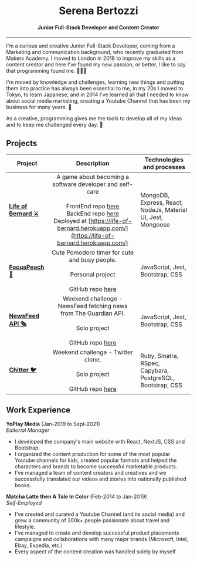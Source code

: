 <h1 align="center"> Serena Bertozzi </h1>
<h4 align="center">Junior Full-Stack Developer and Content Creator</h4>
<hr>

I'm a curious and creative Junior Full-Stack Developer, coming from a Marketing and communication background, who recently graduated from Makers Academy.
I moved to London in 2018 to improve my skills as a content creator and here I've found my new passion, or better, I like to say that programming found me. 👩🏻‍💻

I'm moved by knowledge and challenges, learning new things and putting them into practice has always been essential to me, in my 20s I moved to Tokyo, to learn Japanese, and in 2014 I've learned all that I needed to know about social media marketing, creating a Youtube Channel that has been my business for many years. 🗼

As a creative, programming gives me the tools to develop all of my ideas and to keep me challenged every day. 🌱

## Projects

|Project        |Description                                           |Technologies and processes              |
|----------|------------------------------------------------------|----------------------------------------|
|<b>[Life of Bernard ⚔️](https://life-of-bernard.herokuapp.com/)</b>|<div align="center"> A game about becoming a software developer and self-care<br><br>FrontEnd repo [here](https://github.com/serenabertozzi/EP3-Gaming-FE)<br>BackEnd repo [here](https://github.com/serenabertozzi/EP3-Gaming-BE)<br>Deployed at [https://life-of-bernard.herokuapp.com/](https://life-of-bernard.herokuapp.com/)</div>|MongoDB, Express, React, NodeJs, Material UI, Jest, Mongoose          |
|<b>[FocusPeach 🍑](https://github.com/serenabertozzi/pomodoro)</b>|<div align="center"> Cute Pomodoro timer for cute and busy people.<br><br>Personal project<br><br>GitHub repo [here](https://github.com/serenabertozzi/news-summary-challenge)</div>|JavaScript, Jest, Bootstrap, CSS|
|<b>[NewsFeed API 🗞](https://github.com/serenabertozzi/news-summary-challenge)</b>|<div align="center">Weekend challenge -  NewsFeed fetching news from The Guardian API.<br><br>Solo project<br><br>GitHub repo [here](https://github.com/serenabertozzi/news-summary-challenge)</div>|JavaScript, Jest, Bootstrap, CSS|
|<b>[Chitter 🐦](https://github.com/serenabertozzi/chitter-challenge)</b>|<div align="center">Weekend challenge -  Twitter clone.<br><br>Solo project<br><br>GitHub repo [here](https://github.com/serenabertozzi/chitter-challenge)</div>|Ruby, Sinatra, RSpec, Capybara, PostgreSQL, Bootstrap, CSS|


## Work Experience

**YoPlay Media** (Jan-2019 to Sept-2021)  
_Editorial Manager_

- I developed the company's main website with React, NextJS, CSS and Bootstrap. 
- I organized the content production for some of the most popular Youtube channels for kids, created popular formats and helped the characters and brands to become successful marketable products.
- I've managed a team of content creators and creatives and we successfully translated our videos and stories into nationally published books.


**Matcha Latte then A Tale In Color** (Feb-2014 to Jan-2019)  
_Self-Employed_

- I've created and curated a Youtube Channel (and its social media) and grew a community of 200k+ people passionate about travel and lifestyle.
- I've managed to create and develop successful product placements campaigns and collaborations with many major brands (Microsoft, Intel, Ebay, Expedia, etc.)
- Every aspect of the content creation was handled solely by myself.

<!-- 
## Skills

Consider skills relevent to software development. Then consider your best skills. Pick 2-4 skills and write a short descriptive paragraph for each one. You should demonstrate how capable you are at this skill with examples.
(Using a STAR example Paragraph) Consider the questions below.

-STAR
-What was the situation/task? (ST)

-How was the skill used?

-What did you do? (action)

-What was the result?


#### This Skill

- Experience
- Achievements
- Evidence (STAR)

#### Another Skill

Descriptive paragraph of how capable you are at this skill and, if relevant, how it has developed (again use STAR for this)

- I achieved A during my work at B (job, or otherwise)
- I contributed to the growth of X while doing Y (job, or otherwise)
- I built this, made this, broke this, fixed this, etc.
- A link to some on-line evidence (blogs, videos, articles, etc.)

## Education

#### Makers Academy (start_date to end_date)
- Use short descriptions of what you did and a skill you used. (Similar to format from the 'Work Experience' section above)
- e.g Frequently used paring in order to problemsolve effeciently, requiring teamwork and communication.
- you might also mention aspects some other skills/knowledge listed below: 
- OOP, TDD, MVC, DDD
- Agile/XP
- Ruby, Rails, JavaScript
- RSpec, Jasmine

#### Your University / College (start_date to end_date)

- Subject, any specialisms
- Grade
- Other cool stuff

#### Any other qualifications

That in some arguable way make you a better software developer or well-rounded person

## Hobbies

Any cool stuff that makes you a super part of a software development team -->
